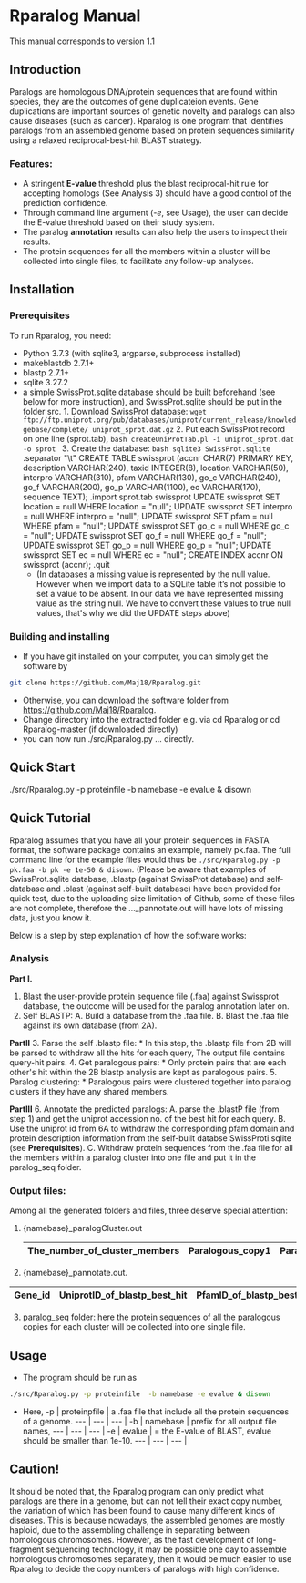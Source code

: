 # Rparalog Manual
This manual corresponds to version 1.1

## Introduction
Paralogs are homologous DNA/protein sequences that are found within species, they are the outcomes of gene duplicateion events. Gene duplications are important sources of genetic novelty and paralogs can also cause diseases (such as cancer). Rparalog is one program that identifies paralogs from an assembled genome based on protein sequences similarity using a relaxed reciprocal-best-hit BLAST strategy.

### Features: 
* A stringent **E-value** threshold plus the blast reciprocal-hit rule for accepting homologs (See Analysis 3) should have a good control of the prediction confidence. 
* Through command line argument (_-e_, see Usage), the user can decide the E-value threshold based on their study system.
* The paralog **annotation** results can also help the users to inspect their results.
* The protein sequences for all the members within a cluster will be collected into single files, to facilitate any follow-up analyses.

## Installation
### Prerequisites
To run Rparalog, you need:
* Python 3.7.3 (with sqlite3, argparse, subprocess installed)
* makeblastdb 2.7.1+
* blastp 2.7.1+
* sqlite 3.27.2
* a simple SwissProt.sqlite database should be built beforehand (see below for more instruction), and SwissProt.sqlite should be put in the folder src. 
		1. Download SwissProt database: `wget ftp://ftp.uniprot.org/pub/databases/uniprot/current_release/knowledgebase/complete/ uniprot_sprot.dat.gz`
		2. Put each SwissProt record on one line (sprot.tab), 
		```bash
		createUniProtTab.pl -i uniprot_sprot.dat -o sprot
		```
		3. Create the database: 
		```bash
		sqlite3 SwissProt.sqlite
		```
			.separator "\t"
			CREATE TABLE swissprot (accnr CHAR(7) PRIMARY KEY, description VARCHAR(240), taxid INTEGER(8), location VARCHAR(50), interpro VARCHAR(310), pfam VARCHAR(130), go_c VARCHAR(240), go_f VARCHAR(200), go_p VARCHAR(1100), ec VARCHAR(170), sequence TEXT);
			.import sprot.tab swissprot
			UPDATE swissprot SET location = null WHERE location = "null";
			UPDATE swissprot SET interpro = null WHERE interpro = "null";
			UPDATE swissprot SET pfam = null WHERE pfam = "null";
			UPDATE swissprot SET go_c = null WHERE go_c = "null";
			UPDATE swissprot SET go_f = null WHERE go_f = "null";
			UPDATE swissprot SET go_p = null WHERE go_p = "null";
			UPDATE swissprot SET ec = null WHERE ec = "null";
			CREATE INDEX accnr ON swissprot (accnr);
			.quit
   * (In databases a missing value is represented by the null value. However when we import data to a SQLite table it’s not possible to set a value to be absent. In our data we have represented missing value as the string null. We have to convert these values to true null values, that's why we did the UPDATE steps above)

### Building and installing 
* If you have git installed on your computer, you can simply get the software by 
```bash
git clone https://github.com/Maj18/Rparalog.git
```
* Otherwise, you can download the software folder from https://github.com/Maj18/Rparalog.
* Change directory into the extracted folder e.g. via cd Rparalog or cd Rparalog-master (if downloaded directly)
* you can now run ./src/Rparalog.py ... directly.

## Quick Start
./src/Rparalog.py -p proteinfile  -b namebase -e evalue & disown

## Quick Tutorial
Rparalog assumes that you have all your protein sequences in FASTA format, the software package contains an example, namely pk.faa. The full command line for the example files would thus be `./src/Rparalog.py -p pk.faa -b pk -e 1e-50 & disown`. (Please be aware that examples of SwissProt.sqlite database, .blastp (against SwissProt database) and self-database and .blast (against self-built database) have been provided for quick test, due to the uploading size limitation of Github, some of these files are not complete, therefore the ..._pannotate.out will have lots of missing data, just you know it.

Below is a step by step explanation of how the software works:

### Analysis
**Part I.**
1. Blast the user-provide protein sequence file (.faa) against Swissprot database, the outcome will be used for the paralog annotation later on.
2. Self BLASTP:
	A. Build a database from the .faa file.
	B. Blast the .faa file against its own database (from 2A).

**PartII**
3. Parse  the self .blastp file:
	* In this step, the .blastp file from 2B will be parsed to withdraw all the hits for each query, The output file contains query-hit pairs.
4. Get paralogous pairs:
	* Only protein pairs that are each other's hit within the 2B blastp analysis are kept as paralogous pairs.
5. Paralog clustering:
	* Paralogous pairs were clustered together into paralog clusters if they have any shared members.

**PartIII**
6. Annotate the predicted paralogs:
	A. parse the .blastP file (from step 1) and get the uniprot accession no. of the best hit for each query.
	B. Use the uniprot id from 6A to withdraw the corresponding pfam domain and protein description information from the self-built databse SwissProti.sqlite (see **Prerequisites**).
	C. Withdraw protein sequences from the  .faa file for all the members within a paralog cluster into one file and put it in the paralog_seq folder.
			
### Output files:
Among all the generated folders and files, three deserve special attention:
1. {namebase}_paralogCluster.out

	The_number_of_cluster_members |  Paralogous_copy1  |  Paralogous_copy2  
	---  |  ---  |  ---
	
2. {namebase}_pannotate.out.

Gene_id  |  UniprotID_of_blastp_best_hit  |  PfamID_of_blastp_best_hit |  Functional_description_of_blastp_best_hit
---  |  ---  |  ---  |  ---  |

3. paralog_seq folder: here the protein sequences of all the paralogous copies for each cluster will be collected into one single file.


## Usage
* The program should be run as 
```bash
./src/Rparalog.py -p proteinfile  -b namebase -e evalue & disown
```
* Here, 
-p | proteinpfile | a .faa file that include all the protein sequences of a genome.
---  |  ---  |  ---  |
-b | namebase |  prefix for all output file names, 
---  |  ---  |  ---  |
-e | evalue |  = the E-value of BLAST, evalue should be smaller than 1e-10. 
---  |  ---  |  ---  |

## Caution!

It should be noted that, the Rparalog program can only predict what paralogs are there in a genome, but can not tell their exact copy number, the variation of which has been found to cause many different kinds of diseases. This is because nowadays, the assembled genomes are mostly haploid, due to the assembling challenge in separating between homologous chromosomes. However, as the fast development of long-fragment sequencing technology, it may be possible one day to assemble homologous chromosomes separately, then it would be much easier to use Rparalog to decide the copy numbers of paralogs with high confidence.			
		
	
